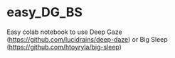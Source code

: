 # easy_DG_BS
Easy colab notebook to use Deep Gaze (https://github.com/lucidrains/deep-daze) or Big Sleep (https://github.com/htoyryla/big-sleep)
